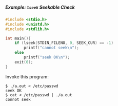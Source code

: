 ##### Example: `lseek` Seekable Check

```c
#include <stdio.h>
#include <unistd.h>
#include <stdlib.h>

int main(){
    if (lseek(STDIN_FILENO, 0, SEEK_CUR) == -1)
        printf("cannot seek\n");
    else
        printf("seek OK\n");
    exit(0);
}
```

Invoke this program:

```shell
$ ./a.out < /etc/passwd
seek OK
$ cat < /etc/passwd | ./a.out
connot seek
```



